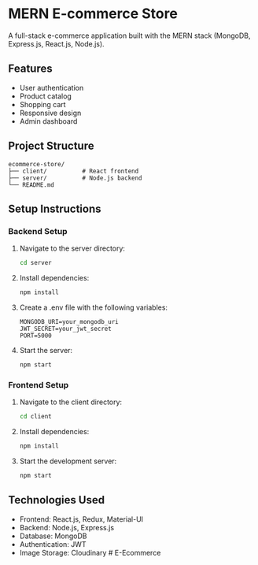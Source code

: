 # MERN E-commerce Store

A full-stack e-commerce application built with the MERN stack (MongoDB, Express.js, React.js, Node.js).

## Features

- User authentication
- Product catalog
- Shopping cart
- Responsive design
- Admin dashboard

## Project Structure

```
ecommerce-store/
├── client/          # React frontend
├── server/          # Node.js backend
└── README.md
```

## Setup Instructions

### Backend Setup
1. Navigate to the server directory:
   ```bash
   cd server
   ```
2. Install dependencies:
   ```bash
   npm install
   ```
3. Create a .env file with the following variables:
   ```
   MONGODB_URI=your_mongodb_uri
   JWT_SECRET=your_jwt_secret
   PORT=5000
   ```
4. Start the server:
   ```bash
   npm start
   ```

### Frontend Setup
1. Navigate to the client directory:
   ```bash
   cd client
   ```
2. Install dependencies:
   ```bash
   npm install
   ```
3. Start the development server:
   ```bash
   npm start
   ```

## Technologies Used

- Frontend: React.js, Redux, Material-UI
- Backend: Node.js, Express.js
- Database: MongoDB
- Authentication: JWT
- Image Storage: Cloudinary # E-Ecommerce
